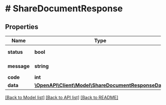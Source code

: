 # # ShareDocumentResponse

## Properties

Name | Type | Description | Notes
------------ | ------------- | ------------- | -------------
**status** | **bool** | action success | [optional] 
**message** | **string** | error message | [optional] 
**code** | **int** | error code | [optional] 
**data** | [**\OpenAPI\Client\Model\ShareDocumentResponseData**](ShareDocumentResponseData.md) |  | [optional] 

[[Back to Model list]](../../README.md#documentation-for-models) [[Back to API list]](../../README.md#documentation-for-api-endpoints) [[Back to README]](../../README.md)


